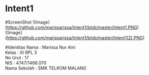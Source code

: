 # Intent1

#ScreenShot
![Image] (https://github.com/marissarissa/Intent1/blob/master/Intent1.PNG)<br>
![Image] (https://github.com/marissarissa/Intent1/blob/master/Intent1(2).PNG) <br>

#Identitas
Nama : Marissa Nur Aini <br>
Kelas : XI RPL 3 <br>
No Urut : 17 <br>
NIS : 4747/1466.070 <br>
Nama Sekolah : SMK TELKOM MALANG <br>
